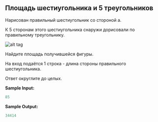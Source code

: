 ## Площадь шестиугольника и 5 треугольников

Нарисован правильный шестиугольник со стороной a.

К 5 сторонам этого шестиугольника снаружи дорисовали по правильному треугольнику.

![alt tag](https://github.com/Xelerezex/learning-space/blob/learning-space/stepik-courses/stepik-practice-python-math/1-week-1-basis/2.2-math-operation/step-09/Source/1.jpg)

Найдите площадь получившейся фигуры.

На вход подаётся 1 строка - длина стороны правильного шестиугольника.

Ответ округлите до целых.

**Sample Input:**

```python
85
```
**Sample Output:**

```python
34414
```
